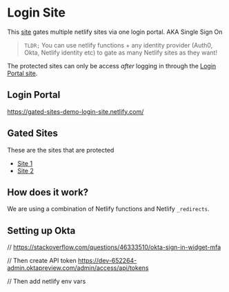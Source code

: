 # Login Site

This [site](https://gated-sites-demo-login-site.netlify.com/) gates multiple netlify sites via one login portal. AKA Single Sign On

> `TLDR;` You can use netlify functions + any identity provider (Auth0, Okta, Netlify identity etc) to gate as  many Netlify sites as they want!

The protected sites can only be access *after* logging in through the [Login Portal site]((https://gated-sites-demo-login-site.netlify.com/)).

## Login Portal

https://gated-sites-demo-login-site.netlify.com/

## Gated Sites

These are the sites that are protected

- [Site 1](https://gated-sites-demo-site1.netlify.com)
- [Site 2](https://gated-sites-demo-site2.netlify.com)

## How does it work?

We are using a combination of Netlify functions and Netlify `_redirects`.


## Setting up Okta

// https://stackoverflow.com/questions/46333510/okta-sign-in-widget-mfa

// Then create API token https://dev-652264-admin.oktapreview.com/admin/access/api/tokens

// Then add netlify env vars
